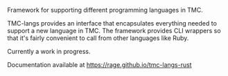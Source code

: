 Framework for supporting different programming languages in TMC.

TMC-langs provides an interface that encapsulates everything needed to support a new language in TMC. The framework provides CLI wrappers so that it's fairly convenient to call from other languages like Ruby.

Currently a work in progress.

Documentation available at https://rage.github.io/tmc-langs-rust
